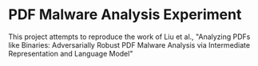 # PDF Malware Analysis Experiment
This project attempts to reproduce the work of Liu et al., "Analyzing PDFs like Binaries: Adversarially Robust PDF Malware Analysis via Intermediate Representation and Language Model"
